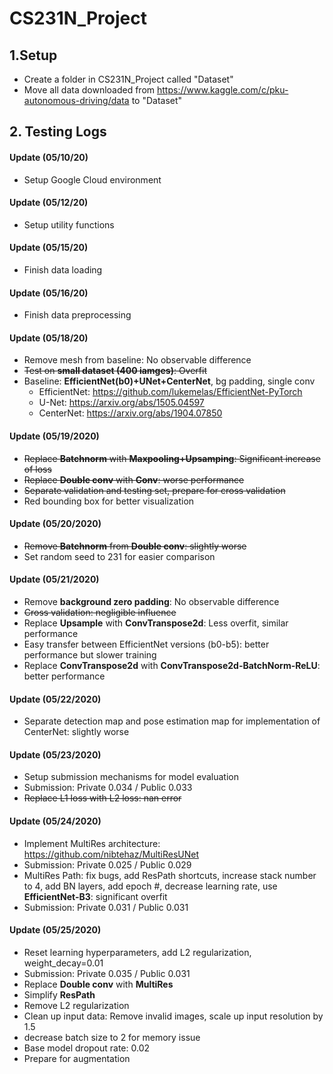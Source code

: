 # CS231N_Project

## 1.Setup
* Create a folder in CS231N_Project called "Dataset"
* Move all data downloaded from https://www.kaggle.com/c/pku-autonomous-driving/data to "Dataset"

## 2. Testing Logs

#### Update (05/10/20)
* Setup Google Cloud environment

#### Update (05/12/20)
* Setup utility functions

#### Update (05/15/20)
* Finish data loading

#### Update (05/16/20)
* Finish data preprocessing

#### Update (05/18/20)
* Remove mesh from baseline: No observable difference
* <s>Test on **small dataset (400 iamges)**: Overfit</s>
* Baseline: **EfficientNet(b0)+UNet+CenterNet**, bg padding, single conv
  * EfficientNet: https://github.com/lukemelas/EfficientNet-PyTorch
  * U-Net: https://arxiv.org/abs/1505.04597
  * CenterNet: https://arxiv.org/abs/1904.07850

#### Update (05/19/2020)
* <s>Replace **Batchnorm** with **Maxpooling+Upsamping**: Significant increase of loss</s>
* <s>Replace **Double conv** with **Conv**: worse performance</s>
* <s>Separate validation and testing set, prepare for cross validation</s>
* Red bounding box for better visualization


#### Update (05/20/2020)
* <s>Remove **Batchnorm** from **Double conv**: slightly worse</s>
* Set random seed to 231 for easier comparison

#### Update (05/21/2020)
* Remove **background zero padding**: No observable difference
* <s>Cross validation: negligible influence</s>
* Replace **Upsample** with **ConvTranspose2d**: Less overfit, similar performance 
* Easy transfer between EfficientNet versions (b0-b5): better performance but slower training
* Replace **ConvTranspose2d** with **ConvTranspose2d-BatchNorm-ReLU**: better performance

#### Update (05/22/2020)
* Separate detection map and pose estimation map for implementation of CenterNet: slightly worse

#### Update (05/23/2020)
* Setup submission mechanisms for model evaluation
* Submission: Private 0.034 / Public 0.033
* <s>Replace L1 loss with L2 loss: nan error</s>

#### Update (05/24/2020)
* Implement MultiRes architecture: https://github.com/nibtehaz/MultiResUNet
* Submission: Private 0.025 / Public 0.029
* MultiRes Path: fix bugs, add ResPath shortcuts, increase stack number to 4, add BN layers, add epoch #, decrease learning rate, use **EfficientNet-B3**: significant overfit
* Submission: Private 0.031 / Public 0.031

#### Update (05/25/2020)
* Reset learning hyperparameters, add L2 regularization, weight_decay=0.01
* Submission: Private 0.035 / Public 0.031
* Replace **Double conv** with **MultiRes**
* Simplify **ResPath**
* Remove L2 regularization
* Clean up input data: Remove invalid images, scale up input resolution by 1.5
* decrease batch size to 2 for memory issue
* Base model dropout rate: 0.02
* Prepare for augmentation